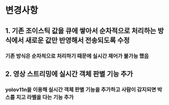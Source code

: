 # 변경사항
## 1. 기존 조이스틱 값을 큐에 쌓아서 순차적으로 처리하는 방식에서 새로운 값만 반영해서 전송되도록 수정
### 기존 방식은 순차적으로 처리하기 때문에 실시간 제어가 불가능 했음
## 2. 영상 스트리밍에 실시간 객체 판별 기능 추가
### yolov11n을 이용해 실시간 객체 판별 기능을 추가하고 사람이 감지되면 박스를 치고 라벨을 다는 기능 추가
